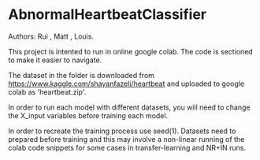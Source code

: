 # AbnormalHeartbeatClassifier

Authors: Rui , Matt , Louis. 

This project is intented to run in online google colab. The code is sectioned to make it easier to navigate. 

The dataset in the folder is downloaded from https://www.kaggle.com/shayanfazeli/heartbeat and uploaded to google colab as 'heartbeat.zip'. 

In order to run each model with different datasets, you will need to change the X_input variables before training each model.

In order to recreate the training process use seed(1). Datasets need to prepared before training and this may involve a non-linear running of the colab code snippets for some cases in transfer-learning and NR+IN runs.
